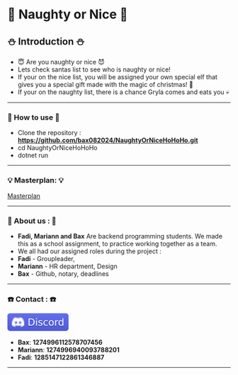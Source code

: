 
# :santa: Naughty or Nice :santa:  

## :snowman:  Introduction  :snowman:

- :innocent:  Are you naughty or nice  :smiling_imp:
- Lets check santas list to see who is naughty or nice! 
- If your on the nice list, you will be assigned your own special elf that gives you a special gift made with the magic of christmas!  :gift:
- If your on the naughty list, there is a chance Gryla comes and eats you  :skull:

---

### :christmas_tree: How to use :christmas_tree:

- Clone the repository : **https://github.com/bax082024/NaughtyOrNiceHoHoHo.git**
- cd NaughtyOrNiceHoHoHo
- dotnet run


---

### :bulb:  Masterplan:  :bulb:

[Masterplan](/Masterplan/Prosjektuke-skisse.PNG)  

---

### :shrug: About us : :shrug:
- **Fadi, Mariann and Bax** Are backend programming students.
We made this as a school assignment, to practice working together as a team.
- We all had our assigned roles during the project :
- **Fadi** - Groupleader, 
- **Mariann** - HR department, Design 
- **Bax** - Github, notary, deadlines

---

### :telephone: Contact : :telephone:

![Discord](/Images/Discord.svg)

- **Bax**: **1274996112578707456**
- **Mariann**: **1274996940093788201**
- **Fadi**: **1285147122861346887**

---
